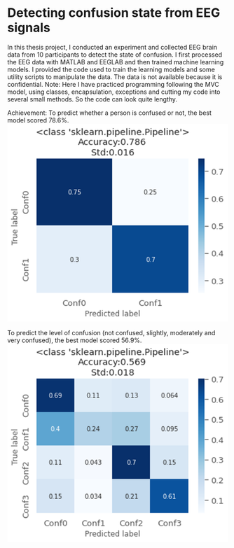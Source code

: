 # Detecting confusion state from EEG signals
 In this thesis project, I conducted an experiment and collected EEG brain data from 10 participants to detect the state of confusion. I first processed the EEG data with MATLAB and EEGLAB and then trained machine learning models. I provided the code used to train the learning models and some utility scripts to manipulate the data. The data is not available because it is confidential.
 Note: Here I have practiced programming following the MVC model, using classes, encapsulation, exceptions and cutting my code into several small methods. So the code can look quite lengthy.
 
Achievement:
To predict whether a person is confused or not, the best model scored 78.6%. 
![alt text](https://github.com/carodak/DetectingConfusion/blob/main/DetectingConfusion/pictures/2conf.png)

To predict the level of confusion (not confused, slightly, moderately and very confused), the best model scored 56.9%.
![alt text](https://github.com/carodak/DetectingConfusion/blob/main/DetectingConfusion/pictures/4conf.png)
